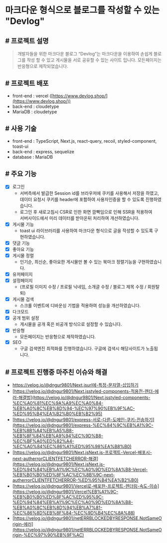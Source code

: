 # 마크다운 형식으로 블로그를 작성할 수 있는 "Devlog"


## # 프로젝트 설명
> 개발자들을 위한 마크다운 블로그 “Devlog”는 마크다운을 이용하여 손쉽게 블로그를 작성 할 수 있고 게시물을 서로 공유할 수 있는 사이트 입니다. 모든페이지는 반응형으로 제작되었습니다.


## # 프로젝트 배포
- front-end : vercel ([https://www.devlog.shop/](https://www.devlog.shop/))
- back-end : cloudetype
- MariaDB : cloudetype

## # 사용 기술
- front-end : TypeScript, Next.js, react-query, recoil, styled-component, toast-ui
- back-end : express, sequelize
- database : MariaDB

## # 주요 기능
- [x] 로그인
  - 서버측에서 발급한 Session id를 브라우저에 쿠키를 사용해서 저장을 하였고,<br/> 데이터 요청시 쿠키를 header에 포함하여 사용자인증을 할 수 있도록 진행하였습니다.  
  - 로그인 후 새로고침시 CSR로 인한 화면 깜빡임으로 인해 SSR을 적용하여<br/> 서버사이드에서 미리 데이터를 받아온뒤 처리하여 개선하였습니다.
- [x] 게시물 기능
  - toast ui 라이브러리를 사용하여 마크다운 형식으로 글을 작성할 수 있도록 구현하였습니다.
- [x] 댓글 기능
- [x] 좋아요 기능
- [x] 게시물 정렬
  - 인기순, 최신순, 좋아요한 게시물만 볼 수 있는 북마크 정렬기능을 구현하였습니다.
- [x] 유저페이지
- [x] 설정페이지
  - (프로필 이미지 수정 / 프로필 닉네임, 소개글 수정 / 블로그 제목 수정 / 회원탈퇴)
- [x] 게시물 검색
  - 스크롤 이벤트에 디바운싱 기법을 적용하여 성능을 개선하였습니다.
- [x] 다크모드
- [x] 공개 범위 설정
  - 게시물을 공개 혹은 비공개 방식으로 설정할 수 있습니다.
- [x] 반응형
  - 모든페이지는 반응형으로 제작하였습니다.
- [x] SEO
  - 구글 검색엔진 최적화를 진행하였습니다. 구글에 검색시 해당사이트가 노출됩니다.
  
## # 프로젝트 진행중 마주친 이슈와 해결
- https://velog.io/@dngur9801/Next.jsurl에-특정-문자열-삽입하기
- [https://velog.io/@dngur9801/Next.jsstyled-components-적용전-렌더-에러-해결법](https://velog.io/@dngur9801/Next.jsstyled-components-%EC%A0%81%EC%9A%A9%EC%A0%84-%EB%A0%8C%EB%8D%94-%EC%97%90%EB%9F%AC-%ED%95%B4%EA%B2%B0%EB%B2%95)
- [https://velog.io/@dngur9801/express-서로-다른-도메인-쿠키-전송하기](https://velog.io/@dngur9801/express-%EC%84%9C%EB%A1%9C-%EB%8B%A4%EB%A5%B8-%EB%8F%84%EB%A9%94%EC%9D%B8-%EC%BF%A0%ED%82%A4-%EC%A0%84%EC%86%A1%ED%95%98%EA%B8%B0)
- [https://velog.io/@dngur9801/Next.jsNext.js-프로젝트-Vercel-배포시-next-autherrorCLIENTFETCHERROR-해결](https://velog.io/@dngur9801/Next.jsNext.js-%ED%94%84%EB%A1%9C%EC%A0%9D%ED%8A%B8-Vercel-%EB%B0%B0%ED%8F%AC%EC%8B%9C-next-autherrorCLIENTFETCHERROR-%ED%95%B4%EA%B2%B0)
- [https://velog.io/@dngur9801/Vercel로-배포한-프로젝트-렌더링-속도-이슈](https://velog.io/@dngur9801/Vercel%EB%A1%9C-%EB%B0%B0%ED%8F%AC%ED%95%9C-%ED%94%84%EB%A1%9C%EC%A0%9D%ED%8A%B8-%EB%A0%8C%EB%8D%94%EB%A7%81-%EC%86%8D%EB%8F%84-%EC%9D%B4%EC%8A%88)
- [https://velog.io/@dngur9801/netERRBLOCKEDBYRESPONSE.NotSameOrigin-에러](https://velog.io/@dngur9801/netERRBLOCKEDBYRESPONSE.NotSameOrigin-%EC%97%90%EB%9F%AC)
